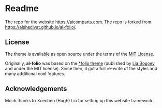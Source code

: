 # Readme

The repo for the website <https://aicomparts.com>. The repo is forked from <https://alshedivat.github.io/al-folio/>. 


## License

The theme is available as open source under the terms of the [MIT License](https://github.com/alshedivat/al-folio/blob/master/LICENSE).

Originally, **al-folio** was based on the [\*folio theme](https://github.com/bogoli/-folio) (published by [Lia Bogoev](https://liabogoev.com) and under the MIT license). Since then, it got a full re-write of the styles and many additional cool features.

## Acknowledgements

Much thanks to Xuechen (Hugh) Liu for setting up this website framework.
